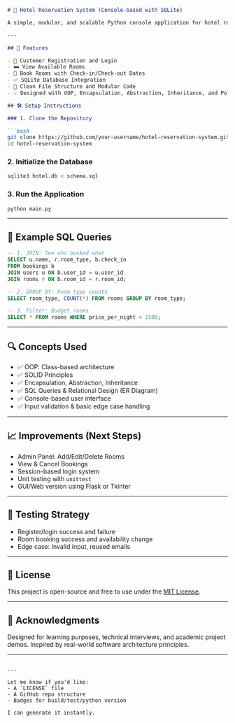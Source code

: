 ```markdown
# 🏨 Hotel Reservation System (Console-based with SQLite)

A simple, modular, and scalable Python console application for hotel room booking. Built using Object-Oriented Programming and follows SOLID design principles. Perfect for learning, interviews, and academic projects.

---

## 📌 Features

- 👤 Customer Registration and Login
- 🛏 View Available Rooms
- 📅 Book Rooms with Check-in/Check-out Dates
- ✅ SQLite Database Integration
- 🧱 Clean File Structure and Modular Code
- 💡 Designed with OOP, Encapsulation, Abstraction, Inheritance, and Polymorphism

## 🛠️ Setup Instructions

### 1. Clone the Repository

```bash
git clone https://github.com/your-username/hotel-reservation-system.git
cd hotel-reservation-system
````

### 2. Initialize the Database

```bash
sqlite3 hotel.db < schema.sql
```

### 3. Run the Application

```bash
python main.py
```

---

## 🧠 Example SQL Queries

```sql
-- 1. JOIN: See who booked what
SELECT u.name, r.room_type, b.check_in
FROM bookings b
JOIN users u ON b.user_id = u.user_id
JOIN rooms r ON b.room_id = r.room_id;

-- 2. GROUP BY: Room type counts
SELECT room_type, COUNT(*) FROM rooms GROUP BY room_type;

-- 3. Filter: Budget rooms
SELECT * FROM rooms WHERE price_per_night < 1500;
```

---

## 🔍 Concepts Used

* ✅ OOP: Class-based architecture
* ✅ SOLID Principles
* ✅ Encapsulation, Abstraction, Inheritance
* ✅ SQL Queries & Relational Design (ER Diagram)
* ✅ Console-based user interface
* ✅ Input validation & basic edge case handling

---

## 📈 Improvements (Next Steps)

* Admin Panel: Add/Edit/Delete Rooms
* View & Cancel Bookings
* Session-based login system
* Unit testing with `unittest`
* GUI/Web version using Flask or Tkinter

---

## 🧪 Testing Strategy

* Register/login success and failure
* Room booking success and availability change
* Edge case: Invalid input, reused emails

---

## 📄 License

This project is open-source and free to use under the [MIT License](LICENSE).

---

## 🙌 Acknowledgments

Designed for learning purposes, technical interviews, and academic project demos. Inspired by real-world software architecture principles.

---

```

---

Let me know if you'd like:
- A `LICENSE` file
- A GitHub repo structure
- Badges for build/test/python version

I can generate it instantly.
```
